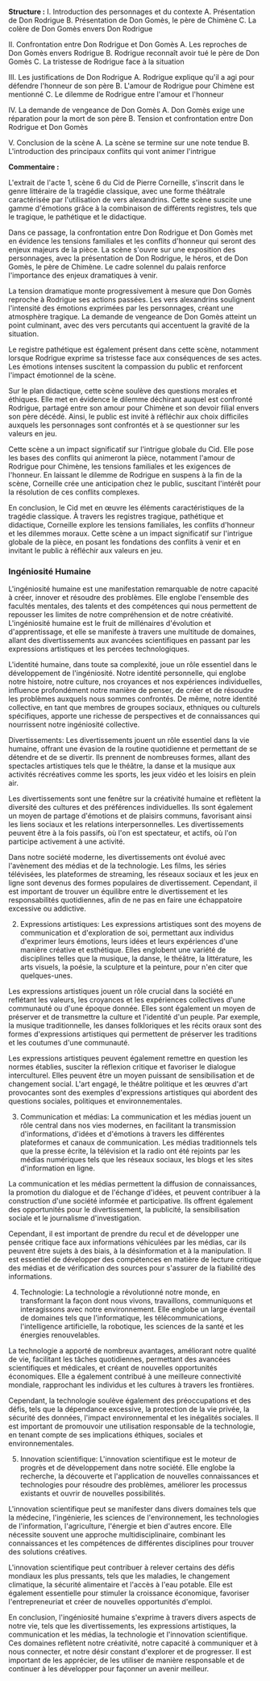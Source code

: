 **Structure :**
I. Introduction des personnages et du contexte A. Présentation de Don Rodrigue B. Présentation de Don Gomès, le père de Chimène C. La colère de Don Gomès envers Don Rodrigue

II. Confrontation entre Don Rodrigue et Don Gomès A. Les reproches de Don Gomès envers Rodrigue B. Rodrigue reconnaît avoir tué le père de Don Gomès C. La tristesse de Rodrigue face à la situation

III. Les justifications de Don Rodrigue A. Rodrigue explique qu'il a agi pour défendre l'honneur de son père B. L'amour de Rodrigue pour Chimène est mentionné C. Le dilemme de Rodrigue entre l'amour et l'honneur

IV. La demande de vengeance de Don Gomès A. Don Gomès exige une réparation pour la mort de son père B. Tension et confrontation entre Don Rodrigue et Don Gomès

V. Conclusion de la scène A. La scène se termine sur une note tendue B. L'introduction des principaux conflits qui vont animer l'intrigue

**Commentaire :**



L'extrait de l'acte 1, scène 6 du Cid de Pierre Corneille, s'inscrit dans le genre littéraire de la tragédie classique, avec une forme théâtrale caractérisée par l'utilisation de vers alexandrins. Cette scène suscite une gamme d'émotions grâce à la combinaison de différents registres, tels que le tragique, le pathétique et le didactique.

Dans ce passage, la confrontation entre Don Rodrigue et Don Gomès met en évidence les tensions familiales et les conflits d'honneur qui seront des enjeux majeurs de la pièce. La scène s'ouvre sur une exposition des personnages, avec la présentation de Don Rodrigue, le héros, et de Don Gomès, le père de Chimène. Le cadre solennel du palais renforce l'importance des enjeux dramatiques à venir.

La tension dramatique monte progressivement à mesure que Don Gomès reproche à Rodrigue ses actions passées. Les vers alexandrins soulignent l'intensité des émotions exprimées par les personnages, créant une atmosphère tragique. La demande de vengeance de Don Gomès atteint un point culminant, avec des vers percutants qui accentuent la gravité de la situation.

Le registre pathétique est également présent dans cette scène, notamment lorsque Rodrigue exprime sa tristesse face aux conséquences de ses actes. Les émotions intenses suscitent la compassion du public et renforcent l'impact émotionnel de la scène.

Sur le plan didactique, cette scène soulève des questions morales et éthiques. Elle met en évidence le dilemme déchirant auquel est confronté Rodrigue, partagé entre son amour pour Chimène et son devoir filial envers son père décédé. Ainsi, le public est invité à réfléchir aux choix difficiles auxquels les personnages sont confrontés et à se questionner sur les valeurs en jeu.

Cette scène a un impact significatif sur l'intrigue globale du Cid. Elle pose les bases des conflits qui animeront la pièce, notamment l'amour de Rodrigue pour Chimène, les tensions familiales et les exigences de l'honneur. En laissant le dilemme de Rodrigue en suspens à la fin de la scène, Corneille crée une anticipation chez le public, suscitant l'intérêt pour la résolution de ces conflits complexes.

En conclusion, le Cid met en œuvre les éléments caractéristiques de la tragédie classique. À travers les registres tragique, pathétique et didactique, Corneille explore les tensions familiales, les conflits d'honneur et les dilemmes moraux. Cette scène a un impact significatif sur l'intrigue globale de la pièce, en posant les fondations des conflits à venir et en invitant le public à réfléchir aux valeurs en jeu.

### Ingéniosité  Humaine

L'ingéniosité humaine est une manifestation remarquable de notre capacité à créer, innover et résoudre des problèmes. Elle englobe l'ensemble des facultés mentales, des talents et des compétences qui nous permettent de repousser les limites de notre compréhension et de notre créativité. L'ingéniosité humaine est le fruit de millénaires d'évolution et d'apprentissage, et elle se manifeste à travers une multitude de domaines, allant des divertissements aux avancées scientifiques en passant par les expressions artistiques et les percées technologiques.

L'identité humaine, dans toute sa complexité, joue un rôle essentiel dans le développement de l'ingéniosité. Notre identité personnelle, qui englobe notre histoire, notre culture, nos croyances et nos expériences individuelles, influence profondément notre manière de penser, de créer et de résoudre les problèmes auxquels nous sommes confrontés. De même, notre identité collective, en tant que membres de groupes sociaux, ethniques ou culturels spécifiques, apporte une richesse de perspectives et de connaissances qui nourrissent notre ingéniosité collective.

Divertissements: Les divertissements jouent un rôle essentiel dans la vie humaine, offrant une évasion de la routine quotidienne et permettant de se détendre et de se divertir. Ils prennent de nombreuses formes, allant des spectacles artistiques tels que le théâtre, la danse et la musique aux activités récréatives comme les sports, les jeux vidéo et les loisirs en plein air.

Les divertissements sont une fenêtre sur la créativité humaine et reflètent la diversité des cultures et des préférences individuelles. Ils sont également un moyen de partage d'émotions et de plaisirs communs, favorisant ainsi les liens sociaux et les relations interpersonnelles. Les divertissements peuvent être à la fois passifs, où l'on est spectateur, et actifs, où l'on participe activement à une activité.

Dans notre société moderne, les divertissements ont évolué avec l'avènement des médias et de la technologie. Les films, les séries télévisées, les plateformes de streaming, les réseaux sociaux et les jeux en ligne sont devenus des formes populaires de divertissement. Cependant, il est important de trouver un équilibre entre le divertissement et les responsabilités quotidiennes, afin de ne pas en faire une échappatoire excessive ou addictive.

2. Expressions artistiques: Les expressions artistiques sont des moyens de communication et d'exploration de soi, permettant aux individus d'exprimer leurs émotions, leurs idées et leurs expériences d'une manière créative et esthétique. Elles englobent une variété de disciplines telles que la musique, la danse, le théâtre, la littérature, les arts visuels, la poésie, la sculpture et la peinture, pour n'en citer que quelques-unes.

Les expressions artistiques jouent un rôle crucial dans la société en reflétant les valeurs, les croyances et les expériences collectives d'une communauté ou d'une époque donnée. Elles sont également un moyen de préserver et de transmettre la culture et l'identité d'un peuple. Par exemple, la musique traditionnelle, les danses folkloriques et les récits oraux sont des formes d'expressions artistiques qui permettent de préserver les traditions et les coutumes d'une communauté.

Les expressions artistiques peuvent également remettre en question les normes établies, susciter la réflexion critique et favoriser le dialogue interculturel. Elles peuvent être un moyen puissant de sensibilisation et de changement social. L'art engagé, le théâtre politique et les œuvres d'art provocantes sont des exemples d'expressions artistiques qui abordent des questions sociales, politiques et environnementales.

3. Communication et médias: La communication et les médias jouent un rôle central dans nos vies modernes, en facilitant la transmission d'informations, d'idées et d'émotions à travers les différentes plateformes et canaux de communication. Les médias traditionnels tels que la presse écrite, la télévision et la radio ont été rejoints par les médias numériques tels que les réseaux sociaux, les blogs et les sites d'information en ligne.

La communication et les médias permettent la diffusion de connaissances, la promotion du dialogue et de l'échange d'idées, et peuvent contribuer à la construction d'une société informée et participative. Ils offrent également des opportunités pour le divertissement, la publicité, la sensibilisation sociale et le journalisme d'investigation.

Cependant, il est important de prendre du recul et de développer une pensée critique face aux informations véhiculées par les médias, car ils peuvent être sujets à des biais, à la désinformation et à la manipulation. Il est essentiel de développer des compétences en matière de lecture critique des médias et de vérification des sources pour s'assurer de la fiabilité des informations.

4. Technologie: La technologie a révolutionné notre monde, en transformant la façon dont nous vivons, travaillons, communiquons et interagissons avec notre environnement. Elle englobe un large éventail de domaines tels que l'informatique, les télécommunications, l'intelligence artificielle, la robotique, les sciences de la santé et les énergies renouvelables.

La technologie a apporté de nombreux avantages, améliorant notre qualité de vie, facilitant les tâches quotidiennes, permettant des avancées scientifiques et médicales, et créant de nouvelles opportunités économiques. Elle a également contribué à une meilleure connectivité mondiale, rapprochant les individus et les cultures à travers les frontières.

Cependant, la technologie soulève également des préoccupations et des défis, tels que la dépendance excessive, la protection de la vie privée, la sécurité des données, l'impact environnemental et les inégalités sociales. Il est important de promouvoir une utilisation responsable de la technologie, en tenant compte de ses implications éthiques, sociales et environnementales.

5. Innovation scientifique: L'innovation scientifique est le moteur de progrès et de développement dans notre société. Elle englobe la recherche, la découverte et l'application de nouvelles connaissances et technologies pour résoudre des problèmes, améliorer les processus existants et ouvrir de nouvelles possibilités.

L'innovation scientifique peut se manifester dans divers domaines tels que la médecine, l'ingénierie, les sciences de l'environnement, les technologies de l'information, l'agriculture, l'énergie et bien d'autres encore. Elle nécessite souvent une approche multidisciplinaire, combinant les connaissances et les compétences de différentes disciplines pour trouver des solutions créatives.

L'innovation scientifique peut contribuer à relever certains des défis mondiaux les plus pressants, tels que les maladies, le changement climatique, la sécurité alimentaire et l'accès à l'eau potable. Elle est également essentielle pour stimuler la croissance économique, favoriser l'entrepreneuriat et créer de nouvelles opportunités d'emploi.

En conclusion, l'ingéniosité humaine s'exprime à travers divers aspects de notre vie, tels que les divertissements, les expressions artistiques, la communication et les médias, la technologie et l'innovation scientifique. Ces domaines reflètent notre créativité, notre capacité à communiquer et à nous connecter, et notre désir constant d'explorer et de progresser. Il est important de les apprécier, de les utiliser de manière responsable et de continuer à les développer pour façonner un avenir meilleur.
